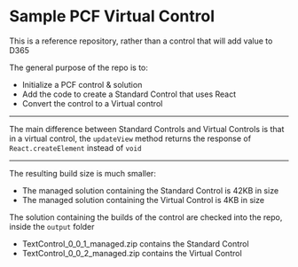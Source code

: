 # Sample PCF Virtual Control

This is a reference repository, rather than a control that will add value to D365

The general purpose of the repo is to:
- Initialize a PCF control & solution
- Add the code to create a Standard Control that uses React
- Convert the control to a Virtual control

---

The main difference between Standard Controls and Virtual Controls is that in a virtual control, the `updateView` method returns the response of `React.createElement` instead of `void`

---

The resulting build size is much smaller:
- The managed solution containing the Standard Control is 42KB in size 
- The managed solution containing the Virtual Control is 4KB in size

The solution containing the builds of the control are checked into the repo, inside the `output` folder
- TextControl_0_0_1_managed.zip contains the Standard Control
- TextControl_0_0_2_managed.zip contains the Virtual Control
